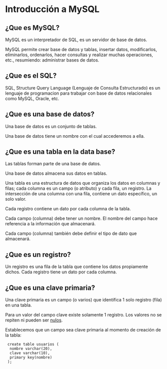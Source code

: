 # Introducción a MySQL

## ¿Que es MySQL?
MySQL es un interpretador de SQL, es un servidor de base de datos.

MySQL permite crear base de datos y tablas, insertar datos, modificarlos, eliminarlos, ordenarlos, hacer consultas y 
realizar muchas operaciones, etc., resumiendo: administrar bases de datos.

## ¿Que es el SQL?
SQL, Structure Query Language (Lenguaje de Consulta Estructurado) es un lenguaje de programacion para trabajar con base 
de datos relacionales como MySQL, Oracle, etc.

## ¿Que es una base de datos?
Una base de datos es un conjunto de tablas.

Una base de datos tiene un nombre con el cual accederemos a ella.

## ¿Que es una tabla en la data base?
Las tablas forman parte de una base de datos.

Una base de datos almacena sus datos en tablas.

Una tabla es una estructura de datos que organiza los datos en columnas y filas; cada columna es un campo (o atributo) y
 cada fila, un registro. La intersección de una columna con una fila, contiene un dato específico, un solo valor.

Cada registro contiene un dato por cada columna de la tabla.

Cada campo (columna) debe tener un nombre. El nombre del campo hace referencia a la información que almacenará.

Cada campo (columna) también debe definir el tipo de dato que almacenará.

## ¿Que es un registro?
Un registro es una fila de la tabla que contiene los datos propiamente dichos. Cada registro tiene un dato por cada columna.

## ¿Que es una clave primaria? 
Una clave primaria es un campo (o varios) que identifica 1 solo registro (fila) en una tabla.

Para un valor del campo clave existe solamente 1 registro. Los valores no se repiten ni pueden ser [nulos](https://github.com/balta15torres/Mis-Notas/blob/master/MySQL/EstructuraTabla.md#valores-null-en-un-campo-columna).

Establecemos que un campo sea clave primaria al momento de creación de la tabla:
````
 create table usuarios (
  nombre varchar(20),
  clave varchar(10),
  primary key(nombre)
 );
````
